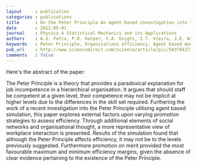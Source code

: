 ```yaml
---
layout     : publication
categories : publications
title      : On the Peter Principle An agent based investigation into the consequential effects of social networks and behavioural factors
date       : 2012-05-01
journal    : Physica A Statistical Mechanics and its Applications
authors    : A.G. Fetta, P.R. Harper, V.A. Knight, I.T. Vieira, J.E. Williams
keywords   : Peter Principle, Organisations efficiency, Agent based models, Social networks, Organisational behaviour
pub_url    : http://www.sciencedirect.com/science/article/pii/S0378437111009897
comments   : false
---
```


Here's the abstract of the paper:

The Peter Principle is a theory that provides a paradoxical explanation for job incompetence in a hierarchical organisation.
It argues that should staff be competent at a given level, their competence may not be implicit at higher levels due to the differences in the skill set required.
Furthering the work of a recent investigation into the Peter Principle utilising agent based simulation, this paper explores external factors upon varying promotion strategies to assess efficiency.
Through additional elements of social networks and organisational thought, a more representative view of workplace interaction is presented.
Results of the simulation found that although the Peter Principle affects efficiency, it may not be to the levels previously suggested.
Furthermore promotion on merit provided the most favourable maximum and minimum efficiency margins, given the absence of clear evidence pertaining to the existence of the Peter Principle.
